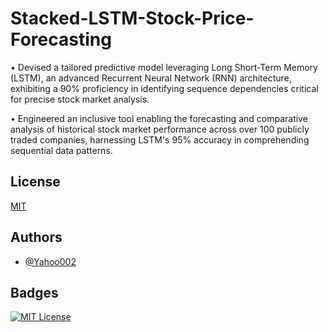 # Stacked-LSTM-Stock-Price-Forecasting

• Devised a tailored predictive model leveraging Long Short-Term Memory (LSTM), an advanced Recurrent Neural Network (RNN) architecture, exhibiting a 90% proficiency in identifying sequence dependencies critical for precise stock market analysis.

• Engineered an inclusive tool enabling the forecasting and comparative analysis of historical stock market performance across over 100 publicly traded companies, harnessing LSTM's 95% accuracy in comprehending sequential data patterns.
## License

[MIT](https://choosealicense.com/licenses/mit/)


## Authors

- [@Yahoo002](https://github.com/Yahoo002)


## Badges

[![MIT License](https://img.shields.io/badge/license-MIT-blue.svg)](http://www.gnu.org/licenses/MIT)
